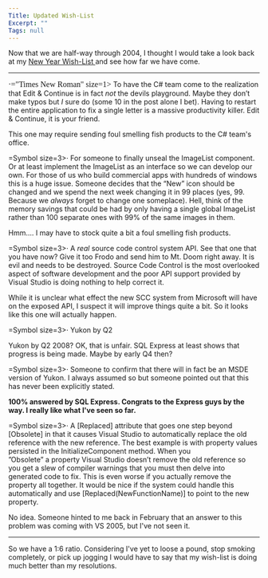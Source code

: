 ```yaml
---
Title: Updated Wish-List
Excerpt: ""
Tags: null
---
```

Now that we are half-way through 2004, I thought I would take a look back at my <a href="http://weblogs.asp.net/mlafleur/archive/2004/01/04/47472.aspx">New Year Wish-List </a>and see how far we have come. 

<p dir=ltr><font face=Symbol size=3><span><span>
<hr id=null/>
&#183;="Times New Roman" size=1>         </font></span></span>To have the C# team come to the realization that Edit &amp; Continue is in fact <i>not</i> the devils playground. Maybe they don&#8217;t make typos but <i>I</i> sure do (some 10 in the post alone I bet). Having to restart the entire application to fix a single letter is a massive productivity killer. Edit &amp; Continue, it is your friend.</p>
This one may require sending foul smelling fish products to the C# team's office. 



=Symbol size=3><span>&#183;<span>         </span></span>For someone to finally unseal the ImageList component. Or at least implement the ImageList as an interface so we can develop our own. For those of us who build commercial apps with hundreds of windows this is a huge issue. Someone decides that the &#8220;New&#8221; icon should be changed and we spend the next week changing it in 99 places (yes, 99. Because we <i>always</i> forget to change one someplace).  Hell, think of the memory savings that could be had by only having a single global ImageList rather than 100 separate ones with 99% of the same images in them.

Hmm.... I may have to stock quite a bit a foul smelling fish products.



=Symbol size=3><span>&#183;<span>         </span></span>A <i>real</i> source code control system API. See that one that you have now? Give it too Frodo and send him to Mt. Doom right away. It is evil and needs to be destroyed. Source Code Control is the most overlooked aspect of software development and the poor API support provided by Visual Studio is doing nothing to help correct it. 

While it is unclear what effect the new SCC system from Microsoft will have on the exposed API, I suspect it will improve things quite a bit. So it looks like this one will actually happen.



=Symbol size=3><span>&#183;<span>         </span></span>Yukon by Q2

Yukon by Q2 2008? OK, that is unfair. SQL Express at least shows that progress is being made. Maybe by early Q4 then?



=Symbol size=3><span>&#183;<span>         </span></span>Someone to confirm that there will in fact be an MSDE version of Yukon. I always assumed so but someone pointed out that this has never been explicitly stated.

<strong>100% answered by SQL Express. Congrats to the Express guys by the way. I really like what I've seen so far.</strong>



=Symbol size=3><span>&#183;<span>         </span></span>A [Replaced] attribute that goes one step beyond [Obsolete] in that it causes Visual Studio to automatically replace the old reference with the new reference. The best example is with property values persisted in the InitializeComponent method. When you <br />&#8221;Obsolete&#8221; a property Visual Studio doesn&#8217;t remove the old reference so you get a slew of compiler warnings that you must then delve into generated code to fix. This is even worse if you actually remove the property all together. It would be nice if the system could handle this automatically and use [Replaced(NewFunctionName)] to point to the new property. 

No idea. Someone hinted to me back in February that an answer to this problem was coming with VS 2005, but I've not seen it. 

<p>
<hr id=null/>
So we have a 1:6 ratio. Considering I've yet to loose a pound, stop smoking completely, or pick up jogging I would have to say that my wish-list is doing much better than my resolutions. </p>